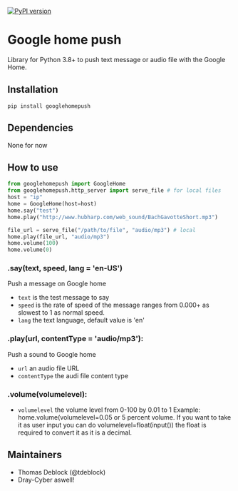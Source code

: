 [![PyPI version](https://badge.fury.io/py/googlehomepush.svg)](https://badge.fury.io/py/googlehomepush)

# Google home push

Library for Python 3.8+ to push text message or audio file with the Google Home.

## Installation

    pip install googlehomepush

## Dependencies

None for now

## How to use

``` python
from googlehomepush import GoogleHome
from googlehomepush.http_server import serve_file # for local files
host = "ip"
home = GoogleHome(host=host)
home.say("test")
home.play("http://www.hubharp.com/web_sound/BachGavotteShort.mp3")

file_url = serve_file("/path/to/file", "audio/mp3") # local
home.play(file_url, "audio/mp3")
home.volume(100)
home.volume(0)

```
### .say(text, speed, lang = 'en-US')

Push a message on Google home

- `text` is the test message to say
- `speed` is the rate of speed of the message ranges from 0.000+ as slowest to 1 as normal speed.
- `lang` the text language, default value is 'en'

### .play(url, contentType = 'audio/mp3'):

Push a sound to Google home
- `url` an audio file URL
- `contentType` the audi file content type

### .volume(volumelevel):
- `volumelevel` the volume level from 0-100 by 0.01 to 1 Example: home.volume(volumelevel=0.05 or 5 percent volume. If you want to take it as user input you can do volumelevel=float(input()) the float is required to convert it as it is a decimal.



## Maintainers

- Thomas Deblock (@tdeblock)
- Dray-Cyber aswell!
